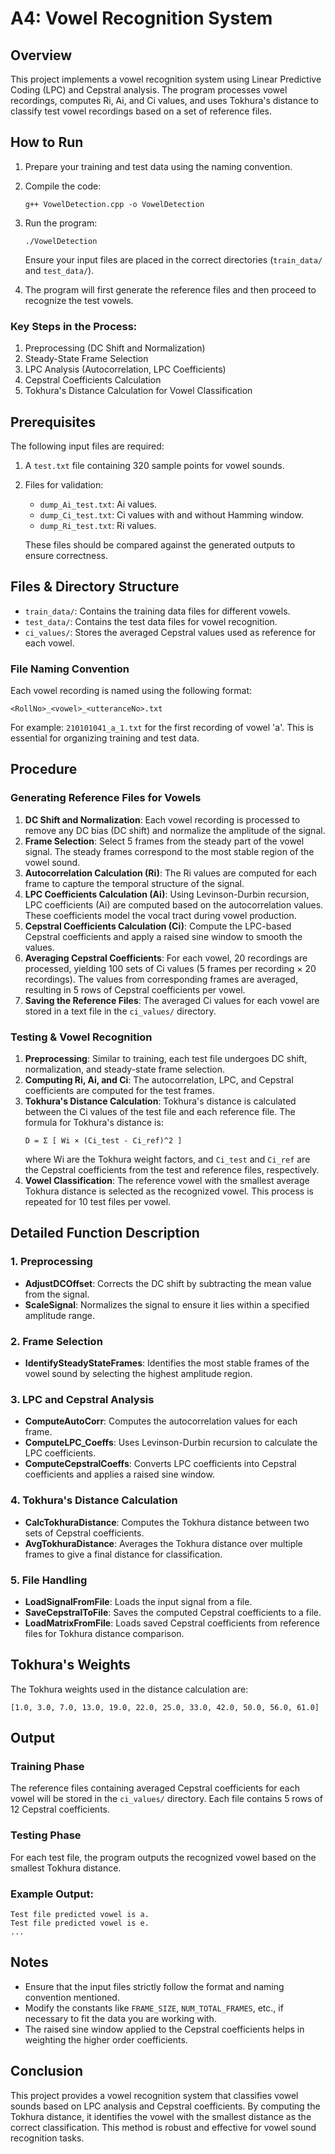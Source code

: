 # A4: Vowel Recognition System

## Overview

This project implements a vowel recognition system using Linear Predictive Coding (LPC) and Cepstral analysis. The program processes vowel recordings, computes Ri, Ai, and Ci values, and uses Tokhura's distance to classify test vowel recordings based on a set of reference files.

## How to Run

1. Prepare your training and test data using the naming convention.
2. Compile the code:
   ```
   g++ VowelDetection.cpp -o VowelDetection
   ```
3. Run the program:

   ```
   ./VowelDetection
   ```

   Ensure your input files are placed in the correct directories (`train_data/` and `test_data/`).

4. The program will first generate the reference files and then proceed to recognize the test vowels.

### Key Steps in the Process:

1. Preprocessing (DC Shift and Normalization)
2. Steady-State Frame Selection
3. LPC Analysis (Autocorrelation, LPC Coefficients)
4. Cepstral Coefficients Calculation
5. Tokhura's Distance Calculation for Vowel Classification

## Prerequisites

The following input files are required:

1. A `test.txt` file containing 320 sample points for vowel sounds.
2. Files for validation:

   - `dump_Ai_test.txt`: Ai values.
   - `dump_Ci_test.txt`: Ci values with and without Hamming window.
   - `dump_Ri_test.txt`: Ri values.

   These files should be compared against the generated outputs to ensure correctness.

## Files & Directory Structure

- `train_data/`: Contains the training data files for different vowels.
- `test_data/`: Contains the test data files for vowel recognition.
- `ci_values/`: Stores the averaged Cepstral values used as reference for each vowel.

### File Naming Convention

Each vowel recording is named using the following format:

```
<RollNo>_<vowel>_<utteranceNo>.txt
```

For example: `210101041_a_1.txt` for the first recording of vowel 'a'. This is essential for organizing training and test data.

## Procedure

### Generating Reference Files for Vowels

1. **DC Shift and Normalization**: Each vowel recording is processed to remove any DC bias (DC shift) and normalize the amplitude of the signal.
2. **Frame Selection**: Select 5 frames from the steady part of the vowel signal. The steady frames correspond to the most stable region of the vowel sound.
3. **Autocorrelation Calculation (Ri)**: The Ri values are computed for each frame to capture the temporal structure of the signal.
4. **LPC Coefficients Calculation (Ai)**: Using Levinson-Durbin recursion, LPC coefficients (Ai) are computed based on the autocorrelation values. These coefficients model the vocal tract during vowel production.
5. **Cepstral Coefficients Calculation (Ci)**: Compute the LPC-based Cepstral coefficients and apply a raised sine window to smooth the values.
6. **Averaging Cepstral Coefficients**: For each vowel, 20 recordings are processed, yielding 100 sets of Ci values (5 frames per recording × 20 recordings). The values from corresponding frames are averaged, resulting in 5 rows of Cepstral coefficients per vowel.
7. **Saving the Reference Files**: The averaged Ci values for each vowel are stored in a text file in the `ci_values/` directory.

### Testing & Vowel Recognition

1. **Preprocessing**: Similar to training, each test file undergoes DC shift, normalization, and steady-state frame selection.
2. **Computing Ri, Ai, and Ci**: The autocorrelation, LPC, and Cepstral coefficients are computed for the test frames.
3. **Tokhura's Distance Calculation**: Tokhura's distance is calculated between the Ci values of the test file and each reference file. The formula for Tokhura's distance is:
   ```
   D = Σ [ Wi × (Ci_test - Ci_ref)^2 ]
   ```
   where Wi are the Tokhura weight factors, and `Ci_test` and `Ci_ref` are the Cepstral coefficients from the test and reference files, respectively.
4. **Vowel Classification**: The reference vowel with the smallest average Tokhura distance is selected as the recognized vowel. This process is repeated for 10 test files per vowel.

## Detailed Function Description

### 1. **Preprocessing**

- **AdjustDCOffset**: Corrects the DC shift by subtracting the mean value from the signal.
- **ScaleSignal**: Normalizes the signal to ensure it lies within a specified amplitude range.

### 2. **Frame Selection**

- **IdentifySteadyStateFrames**: Identifies the most stable frames of the vowel sound by selecting the highest amplitude region.

### 3. **LPC and Cepstral Analysis**

- **ComputeAutoCorr**: Computes the autocorrelation values for each frame.
- **ComputeLPC_Coeffs**: Uses Levinson-Durbin recursion to calculate the LPC coefficients.
- **ComputeCepstralCoeffs**: Converts LPC coefficients into Cepstral coefficients and applies a raised sine window.

### 4. **Tokhura's Distance Calculation**

- **CalcTokhuraDistance**: Computes the Tokhura distance between two sets of Cepstral coefficients.
- **AvgTokhuraDistance**: Averages the Tokhura distance over multiple frames to give a final distance for classification.

### 5. **File Handling**

- **LoadSignalFromFile**: Loads the input signal from a file.
- **SaveCepstralToFile**: Saves the computed Cepstral coefficients to a file.
- **LoadMatrixFromFile**: Loads saved Cepstral coefficients from reference files for Tokhura distance comparison.

## Tokhura's Weights

The Tokhura weights used in the distance calculation are:

```
[1.0, 3.0, 7.0, 13.0, 19.0, 22.0, 25.0, 33.0, 42.0, 50.0, 56.0, 61.0]
```

## Output

### Training Phase

The reference files containing averaged Cepstral coefficients for each vowel will be stored in the `ci_values/` directory. Each file contains 5 rows of 12 Cepstral coefficients.

### Testing Phase

For each test file, the program outputs the recognized vowel based on the smallest Tokhura distance.

### Example Output:

```
Test file predicted vowel is a.
Test file predicted vowel is e.
...
```

## Notes

- Ensure that the input files strictly follow the format and naming convention mentioned.
- Modify the constants like `FRAME_SIZE`, `NUM_TOTAL_FRAMES`, etc., if necessary to fit the data you are working with.
- The raised sine window applied to the Cepstral coefficients helps in weighting the higher order coefficients.

## Conclusion

This project provides a vowel recognition system that classifies vowel sounds based on LPC analysis and Cepstral coefficients. By computing the Tokhura distance, it identifies the vowel with the smallest distance as the correct classification. This method is robust and effective for vowel sound recognition tasks.
